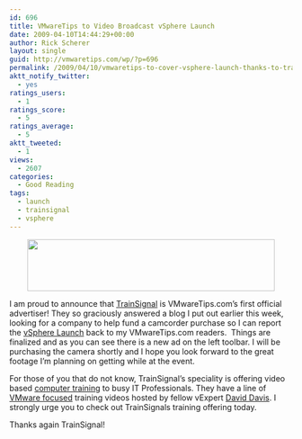 ```yaml
---
id: 696
title: VMwareTips to Video Broadcast vSphere Launch
date: 2009-04-10T14:44:29+00:00
author: Rick Scherer
layout: single
guid: http://vmwaretips.com/wp/?p=696
permalink: /2009/04/10/vmwaretips-to-cover-vsphere-launch-thanks-to-trainsignal/
aktt_notify_twitter:
  - yes
ratings_users:
  - 1
ratings_score:
  - 5
ratings_average:
  - 5
aktt_tweeted:
  - 1
views:
  - 2607
categories:
  - Good Reading
tags:
  - launch
  - trainsignal
  - vsphere
---
```

<p style="text-align: center;">
  <a href="http://www.trainsignal.com/"><img class="size-full wp-image-698 aligncenter" title="tslogo" src="http://vmwaretips.com/wp/wp-content/uploads/2009/04/tslogo.png" alt="" width="440" height="92" srcset="http://www.vmwaretips.com/wp/wp-content/uploads/2009/04/tslogo.png 440w, http://www.vmwaretips.com/wp/wp-content/uploads/2009/04/tslogo-300x62.png 300w" sizes="(max-width: 440px) 100vw, 440px" /></a>
</p>

I am proud to announce that <a href="http://www.TrainSignal.com" target="_blank">TrainSignal</a> is VMwareTips.com&#8217;s first official advertiser! They so graciously answered a blog I put out earlier this week, looking for a company to help fund a camcorder purchase so I can report the <a href="http://vmwaretips.com/wp/2009/04/06/two-weeks-until-the-release-that-changes-it-all/" target="_blank">vSphere La</a><a href="http://vmwaretips.com/wp/2009/04/06/two-weeks-until-the-release-that-changes-it-all/" target="_blank">unch</a> back to my VMwareTips.com readers.  Things are finalized and as you can see there is a new ad on the left toolbar. I will be purchasing the camera shortly and I hope you look forward to the great footage I&#8217;m planning on getting while at the event.

For those of you that do not know, TrainSignal&#8217;s speciality is offering video based <a href="http://www.TrainSignal.com" target="_blank">computer training</a> to busy IT Professionals. They have a line of <a href="http://www.trainsignal.com/VMware-ESX-Server-Training-P14.aspx" target="_blank">VMware focused</a> training videos hosted by fellow vExpert <a href="http://www.vmwarevideos.com/" target="_blank">David Davis</a>. I strongly urge you to check out TrainSignals training offering today.

Thanks again TrainSignal!